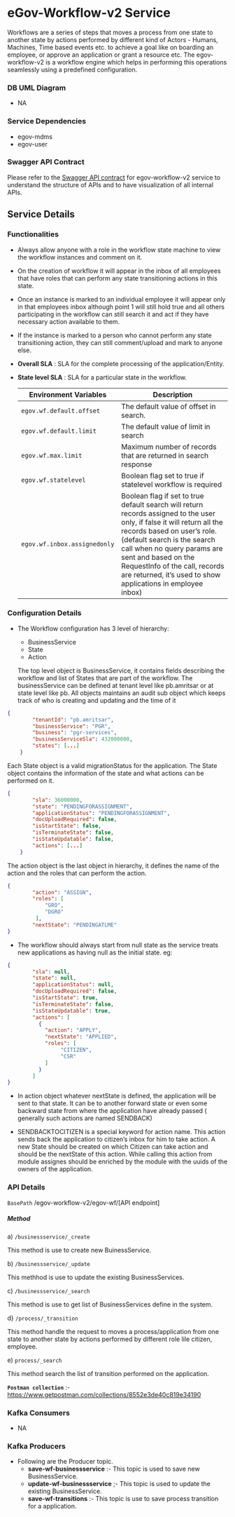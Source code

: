 # eGov-Workflow-v2 Service

Workflows are a series of steps that moves a process from one state to another state by actions performed by different kind of Actors - Humans, Machines, Time based events etc. to achieve a goal like on boarding an employee, or approve an application or grant a resource etc. The egov-workflow-v2 is a workflow engine which helps in performing this operations seamlessly using a predefined configuration. 

### DB UML Diagram
- NA

### Service Dependencies
- egov-mdms
- egov-user

### Swagger API Contract

Please refer to the [Swagger API contract](https://editor.swagger.io/?url=https://raw.githubusercontent.com/egovernments/core-services/master/docs/worfklow-2.0.yml#!/) for egov-workflow-v2 service to understand the structure of APIs and to have visualization of all internal APIs.


## Service Details

### Functionalities
- Always allow anyone with a role in the workflow state machine to view the workflow instances and comment on it.

- On the creation of workflow it will appear in the inbox of all employees that have roles that can perform any state transitioning actions in this state. 

- Once an instance is marked to an individual employee it will appear only in that employees inbox although point 1 will still hold true and all others participating in the workflow can still search it and act if they have necessary action available to them.

- If the instance is marked to a person who cannot perform any state transitioning action, they can still comment/upload and mark to anyone else.

- **Overall SLA** : SLA for the complete processing of the application/Entity.

- **State level SLA** : SLA for a particular state in the workflow.

    | Environment Variables                     | Description                                                       |
    | ----------------------------------------- | ------------------------------------------------------------------|
    | `egov.wf.default.offset`                  | The default value of offset in search.                            | 
    | `egov.wf.default.limit`                   | The default value of limit in search                              | 
    | `egov.wf.max.limit`                       | Maximum number of records that are returned in search response    |
    | `egov.wf.statelevel`                      | Boolean flag set to true if statelevel workflow is required       |
    | `egov.wf.inbox.assignedonly`              | Boolean flag if set to true default search will return records assigned to the user only, if false it will return all the records based on user’s role. (default search is the search call when no query params are sent and based on the RequestInfo of the call, records are returned, it’s used to show applications in employee inbox) |

### Configuration Details

- The Workflow configuration has 3 level of hierarchy: 
   -  BusinessService
   -  State
   -  Action
   
    The top level object is BusinessService, it contains fields describing the workflow and list of States that are part of the workflow. The businessService can be defined at tenant level like pb.amritsar or at state level like pb.  All objects maintains an audit sub object which keeps track of who is creating and updating and the time of it
```json
{
        "tenantId": "pb.amritsar",
        "businessService": "PGR",
        "business": "pgr-services",
        "businessServiceSla": 432000000,
        "states": [...]
    }
```
   Each State object is a valid migrationStatus for the application. The State object contains the information of the state and what actions can be performed on it.

```json
{
        "sla": 36000000,
        "state": "PENDINGFORASSIGNMENT",
        "applicationStatus": "PENDINGFORASSIGNMENT",
        "docUploadRequired": false,
        "isStartState": false,
        "isTerminateState": false,
        "isStateUpdatable": false,
        "actions": [...]
    }
```
The action object is the last object in hierarchy, it defines the name of the action and the roles that can perform the action.
```json
{
        "action": "ASSIGN",
        "roles": [
            "GRO",
            "DGRO"
         ],
        "nextState": "PENDINGATLME"
}
```
- The workflow should always start from null state as the service treats new applications as having null as the initial state. eg:
```json
{
        "sla": null,
        "state": null,
        "applicationStatus": null,
        "docUploadRequired": false,
        "isStartState": true,
        "isTerminateState": false,
        "isStateUpdatable": true,
        "actions": [
          {
            "action": "APPLY",
            "nextState": "APPLIED",
            "roles": [
                 "CITIZEN",
                 "CSR"
            ]
          }
        ]
}
```
- In action object whatever nextState is defined, the application will be sent to that state. It can be to another forward state or even some backward state from where the application have already passed
( generally such actions are named SENDBACK)

- SENDBACKTOCITIZEN is a special keyword for action name. This action sends back the application to citizen’s inbox for him to take action. A new State should be created on which Citizen can take action and should be the nextState of this action. While calling this action from module assignes should be enriched by the module with the uuids of the owners of the application.


### API Details

`BasePath` /egov-workflow-v2/egov-wf/[API endpoint]

##### Method
a) `/businessservice/_create`

This method is use to create new BuinessService.
    
b) `/businessservice/_update`

This methhod is use to update the existing BusinessServices.

c) `/businessservice/_search`

This method is use to get list of BusinessServices define in the system.

d} `/process/_transition`

This method handle the request to moves a process/application from one state to another state by actions performed by different role lile citizen, employee.

e) `process/_search`

This method search the list of transition performed on the application.

**`Postman collection`** :- https://www.getpostman.com/collections/8552e3de40c819e34190





### Kafka Consumers

- NA

### Kafka Producers

- Following are the Producer topic.
    - **save-wf-businessservice** :- This topic is used to save new BusinessService.
    - **update-wf-businessservice** ;- This topic is used to update the existing BusinessService.
    - **save-wf-transitions** :- This topic is use to save process transition for a application.
